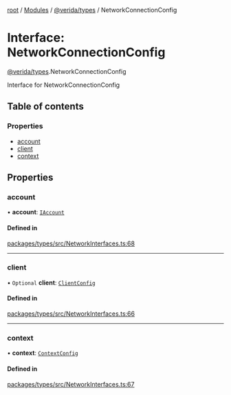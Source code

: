 [root](../README.md) / [Modules](../modules.md) / [@verida/types](../modules/verida_types.md) / NetworkConnectionConfig

# Interface: NetworkConnectionConfig

[@verida/types](../modules/verida_types.md).NetworkConnectionConfig

Interface for NetworkConnectionConfig

## Table of contents

### Properties

- [account](verida_types.NetworkConnectionConfig.md#account)
- [client](verida_types.NetworkConnectionConfig.md#client)
- [context](verida_types.NetworkConnectionConfig.md#context)

## Properties

### account

• **account**: [`IAccount`](verida_types.IAccount.md)

#### Defined in

[packages/types/src/NetworkInterfaces.ts:68](https://github.com/verida/verida-js/blob/032961c/packages/types/src/NetworkInterfaces.ts#L68)

___

### client

• `Optional` **client**: [`ClientConfig`](verida_types.ClientConfig.md)

#### Defined in

[packages/types/src/NetworkInterfaces.ts:66](https://github.com/verida/verida-js/blob/032961c/packages/types/src/NetworkInterfaces.ts#L66)

___

### context

• **context**: [`ContextConfig`](verida_types.ContextConfig.md)

#### Defined in

[packages/types/src/NetworkInterfaces.ts:67](https://github.com/verida/verida-js/blob/032961c/packages/types/src/NetworkInterfaces.ts#L67)
